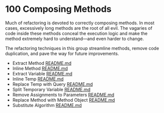 # 100 Composing Methods

Much of refactoring is devoted to correctly composing methods. In most cases, excessively long methods are the root of all evil. The vagaries of code inside these methods conceal the execution logic and make the method extremely hard to understand—and even harder to change.

The refactoring techniques in this group streamline methods, remove code duplication, and pave the way for future improvements.

- Extract Method [README.md](./100/README.md)
- Inline Method [README.md](./200/README.md)
- Extract Variable [README.md](./300/README.md)
- Inline Temp [README.md](./400/README.md)
- Replace Temp with Query [README.md](./500/README.md)
- Split Temporary Variable [README.md](./600/README.md)
- Remove Assignments to Parameters [README.md](./700/README.md)
- Replace Method with Method Object [README.md](./800/README.md)
- Substitute Algorithm [README.md](./900/README.md)
